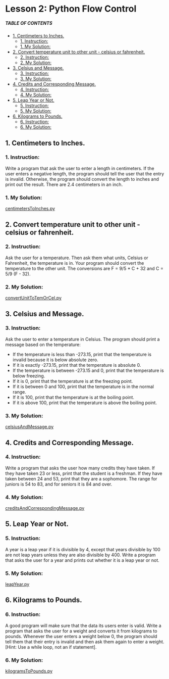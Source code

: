 # Lesson 2: Python Flow Control

##### TABLE OF CONTENTS
  * [1. Centimeters to Inches.](#1-centimeters-to-inches)
    + [1. Instruction:](#1-instruction)
    + [1. My Solution:](#1-my-solution)
  * [2. Convert temperature unit to other unit - celsius or fahrenheit.](#2-convert-temperature-unit-to-other-unit---celsius-or-fahrenheit)
    + [2. Instruction:](#2-instruction)
    + [2. My Solution:](#2-my-solution)
  * [3. Celsius and Message.](#3-celsius-and-message)
    + [3. Instruction:](#3-instruction)
    + [3. My Solution:](#3-my-solution)
  * [4. Credits and Corresponding Message.](#4-credits-and-corresponding-message)
    + [4. Instruction:](#4-instruction)
    + [4. My Solution:](#4-my-solution)
  * [5. Leap Year or Not.](#5-leap-year-or-not)
    + [5. Instruction:](#5-instruction)
    + [5. My Solution:](#5-my-solution)
  * [6. Kilograms to Pounds.](#6-kilograms-to-pounds)
    + [6. Instruction:](#6-instruction)
    + [6. My Solution:](#6-my-solution)


## 1. Centimeters to Inches.
### 1. Instruction:
Write a program that ask the user to enter a length in centimeters. If the user enters a negative length, the program should tell the user that the entry is invalid. Otherwise, the program should convert the length to inches and print out the result. There are 2.4 centimeters in an inch.

### 1. My Solution:
[centimetersToInches.py](https://github.com/p3uj/Integrative-Programming-and-Technology-1_Assignments/blob/ba67ddea5e28c2940af086022f04ab44dfacac78/Assignment%202/centimetersToInches.py)

## 2. Convert temperature unit to other unit - celsius or fahrenheit.
### 2. Instruction:
Ask the user for a temperature. Then ask them what units, Celsius or Fahrenheit, the temperature is in. Your program should convert the temperature to the other unit. The conversions are F = 9/5 * C + 32 and C = 5/9 (F - 32).

### 2. My Solution:
[convertUnitToTemOrCel.py](https://github.com/p3uj/Integrative-Programming-and-Technology-1_Assignments/blob/c3311774815c2b7d89767acc750f8469ad7a29df/Assignment%202/convertUnitToTemOrCel.py)

## 3. Celsius and Message.
### 3. Instruction:
Ask the user to enter a temperature in Celsius. The program should print a message based on the temperature:
- If the temperature is less than -273.15, print that the temperature is invalid because it is below absolute zero.
- If it is exactly -273.15, print that the temperature is absolute 0.
- If the temperature is between -273.15 and 0, print that the temperature is below freezing.
- If it is 0, print that the temperature is at the freezing point.
- If it is between 0 and 100, print that the temperature is in the normal range.
- If it is 100, print that the temperature is at the boiling point.
- If it is above 100, print that the temperature is above the boiling point.


### 3. My Solution:
[celsiusAndMessage.py](https://github.com/p3uj/Integrative-Programming-and-Technology-1_Assignments/blob/d5fb2a0283c26eba5488d9fe9af72610d8907fd6/Assignment%202/celsiusAndMessage.py)

## 4. Credits and Corresponding Message.
### 4. Instruction:
Write a program that asks the user how many credits they have taken. If they have taken 23 or less, print that the student is a freshman. If they have taken between 24 and 53, print that they are a sophomore. The range for juniors is 54 to 83, and for seniors it is 84 and over.


### 4. My Solution:
[creditsAndCorrespondingMessage.py](https://github.com/p3uj/Integrative-Programming-and-Technology-1_Assignments/blob/8bea20532e2cf91945cdb4202a3778fddfe160c7/Assignment%202/creditsAndCorrespondingMessage.py)

## 5. Leap Year or Not.
### 5. Instruction:
A year is a leap year if it is divisible by 4, except that years divisible by 100 are not leap years unless they are also divisible by 400. Write a program that asks the user for a year and prints out whether it is a leap year or not.

### 5. My Solution:
[leapYear.py](https://github.com/p3uj/Integrative-Programming-and-Technology-1_Assignments/blob/801aa4deb98ac62fd71f1d61503779fe94c03b15/Assignment%202/leapYear.py)

## 6. Kilograms to Pounds.
### 6. Instruction:
A good program will make sure that the data its users enter is valid. Write a program that asks the user for a weight and converts it from kilograms to pounds. Whenever the user enters a weight below 0, the program should tell them that their entry is invalid and then ask them again to enter a weight. [Hint: Use a while loop, not an if statement].

### 6. My Solution:
[kilogramsToPounds.py](https://github.com/p3uj/Integrative-Programming-and-Technology-1_Assignments/blob/801aa4deb98ac62fd71f1d61503779fe94c03b15/Assignment%202/kilogramsToPounds.py)